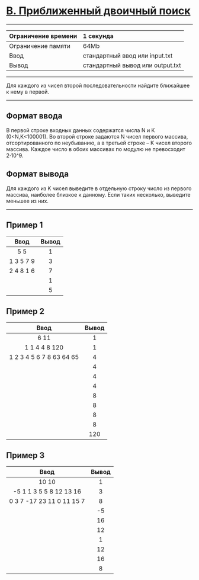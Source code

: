 # [B. Приближенный двоичный поиск](https://contest.yandex.ru/contest/27844/problems/B/)

---
| Ограничение времени  | 1 секунда  |
| :--- |:---|
| Ограничение памяти     | 64Mb |
| Ввод      | стандартный ввод или input.txt |
| Вывод | стандартный вывод или output.txt |
---
Для каждого из чисел второй последовательности найдите ближайшее к нему в первой.

---
## Формат ввода
В первой строке входных данных содержатся числа N и K (0<N,K<100001). Во второй строке задаются N чисел первого массива, отсортированного по неубыванию, а в третьей строке – K чисел второго массива. Каждое число в обоих массивах по модулю не превосходит 2⋅10^9.

## Формат вывода
Для каждого из K чисел выведите в отдельную строку число из первого массива, наиболее близкое к данному. Если таких несколько, выведите меньшее из них.

---
## Пример 1

| Ввод  | Вывод  |
| :---: | :---: |
| 5 5 | 1 |
| 1 3 5 7 9 | 3 |
| 2 4 8 1 6 | 7 |
|  | 1 |
|  | 5 |

## Пример 2

| Ввод  | Вывод  |
| :---: | :---: |
| 6 11 | 1 |
| 1 1 4 4 8 120 | 1 |
| 1 2 3 4 5 6 7 8 63 64 65 | 4 |
|  | 4 |
|  | 4 |
|  | 4 |
|  | 8 |
|  | 8 |
|  | 8 |
|  | 8 |
|  | 120 |

## Пример 3

| Ввод  | Вывод  |
| :---: | :---: |
| 10 10 | 1 |
| -5 1 1 3 5 5 8 12 13 16 | 3 |
| 0 3 7 -17 23 11 0 11 15 7 | 8 |
|  | -5 |
|  | 16 |
|  | 12 |
|  | 1 |
|  | 12 |
|  | 16 |
|  | 8 |
